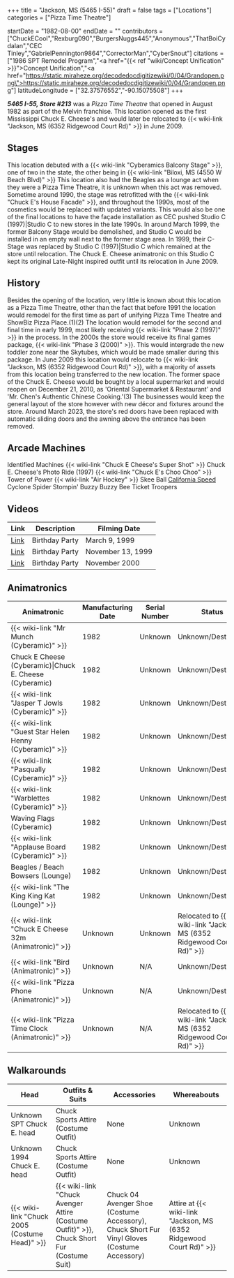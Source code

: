 +++
title = "Jackson, MS (5465 I-55)"
draft = false
tags = ["Locations"]
categories = ["Pizza Time Theatre"]


startDate = "1982-08-00"
endDate = ""
contributors = ["ChuckECool","Rexburg090","BurgersNuggs445","Anonymous","ThatBoiCydalan","CEC Tinley","GabrielPennington9864","CorrectorMan","CyberSnout"]
citations = ["1986 SPT Remodel Program","<a href=\"{{< ref \"wiki/Concept Unification\" >}}\">Concept Unification</a>","<a href=\"https://static.miraheze.org/decodedocdigitizewiki/0/04/Grandopen.png\">https://static.miraheze.org/decodedocdigitizewiki/0/04/Grandopen.png</a>"]
latitudeLongitude = ["32.37576552","-90.15075508"]
+++

***5465 I-55, Store #213*** was a *Pizza Time Theatre* that opened in August 1982 as part of the Melvin franchise. This location opened as the first Mississippi Chuck E. Cheese's and would later be relocated to {{< wiki-link "Jackson, MS (6352 Ridgewood Court Rd)" >}} in June 2009.

## Stages

This location debuted with a {{< wiki-link "Cyberamics Balcony Stage" >}}, one of two in the state, the other being in {{< wiki-link "Biloxi, MS (4550 W Beach Blvd)" >}} This location also had the Beagles as a lounge act when they were a Pizza Time Theatre, it is unknown when this act was removed. Sometime around 1990, the stage was retrofitted with the {{< wiki-link "Chuck E's House Facade" >}}, and throughout the 1990s, most of the cosmetics would be replaced with updated variants. This would also be one of the final locations to have the façade installation as CEC pushed Studio C (1997)|Studio C to new stores in the late 1990s. In around March 1999, the former Balcony Stage would be demolished, and Studio C would be installed in an empty wall next to the former stage area. In 1999, their C-Stage was replaced by Studio C (1997)|Studio C which remained at the store until relocation. The Chuck E. Cheese animatronic on this Studio C kept its original Late-Night inspired outfit until its relocation in June 2009.

## History

Besides the opening of the location, very little is known about this location as a Pizza Time Theatre, other than the fact that before 1991 the location would remodel for the first time as part of unifying Pizza Time Theatre and ShowBiz Pizza Place.(1)(2) The location would remodel for the second and final time in early 1999, most likely receiving {{< wiki-link "Phase 2 (1997)" >}} in the process. In the 2000s the store would receive its final games package, {{< wiki-link "Phase 3 (2000)" >}}. This would intergrade the new toddler zone near the Skytubes, which would be made smaller during this package. In June 2009 this location would relocate to {{< wiki-link "Jackson, MS (6352 Ridgewood Court Rd)" >}}, with a majority of assets from this location being transferred to the new location. The former space of the Chuck E. Cheese would be bought by a local supermarket and would reopen on December 21, 2010, as 'Oriental Supermarket &amp; Restaurant' and 'Mr. Chen's Authentic Chinese Cooking.'(3) The businesses would keep the general layout of the store however with new décor and fixtures around the store. Around March 2023, the store's red doors have been replaced with automatic sliding doors and the awning above the entrance has been removed.

## Arcade Machines

Identified Machines {{< wiki-link "Chuck E Cheese's Super Shot" >}} Chuck E. Cheese's Photo Ride (1997) {{< wiki-link "Chuck E's Choo Choo" >}} Tower of Power {{< wiki-link "Air Hockey" >}} Skee Ball [California Speed](https://www.arcade-museum.com/game_detail.php?game_id=7260) Cyclone Spider Stompin' Buzzy Buzzy Bee Ticket Troopers

## Videos

| Link                                                | Description    | Filming Date      |
|-----------------------------------------------------|----------------|-------------------|
| [Link](https://www.youtube.com/watch?v=YUD3Z8ZG0mI) | Birthday Party | March 9, 1999     |
| [Link](https://www.youtube.com/watch?v=uNjkjhiv4wY) | Birthday Party | November 13, 1999 |
| [Link](https://www.youtube.com/watch?v=AGmBmf9j7Hw) | Birthday Party | November 2000     |

## Animatronics

| Animatronic                                                  | Manufacturing Date | Serial Number | Status                                                                       |
|--------------------------------------------------------------|--------------------|---------------|------------------------------------------------------------------------------|
| {{< wiki-link "Mr Munch (Cyberamic)" >}}               | 1982               | Unknown       | Unknown/Destroyed.                                                           |
| Chuck E Cheese (Cyberamic)\|Chuck E. Cheese (Cyberamic)      | 1982               | Unknown       | Unknown/Destroyed.                                                           |
| {{< wiki-link "Jasper T Jowls (Cyberamic)" >}}         | 1982               | Unknown       | Unknown/Destroyed.                                                           |
| {{< wiki-link "Guest Star Helen Henny (Cyberamic)" >}} | 1982               | Unknown       | Unknown/Destroyed.                                                           |
| {{< wiki-link "Pasqually (Cyberamic)" >}}              | 1982               | Unknown       | Unknown/Destroyed.                                                           |
| {{< wiki-link "Warblettes (Cyberamic)" >}}             | 1982               | Unknown       | Unknown/Destroyed.                                                           |
| Waving Flags (Cyberamic)                                     | 1982               | Unknown       | Unknown/Destroyed.                                                           |
| {{< wiki-link "Applause Board (Cyberamic)" >}}         | 1982               | Unknown       | Unknown/Destroyed.                                                           |
| Beagles / Beach Bowsers (Lounge)                             | 1982               | Unknown       | Unknown/Destroyed.                                                           |
| {{< wiki-link "The King King Kat (Lounge)" >}}         | 1982               | Unknown       | Unknown/Destroyed.                                                           |
| {{< wiki-link "Chuck E Cheese 32m (Animatronic)" >}}   | Unknown            | Unknown       | Relocated to {{< wiki-link "Jackson, MS (6352 Ridgewood Court Rd)" >}} |
| {{< wiki-link "Bird (Animatronic)" >}}                 | Unknown            | N/A           | Unknown/Destroyed.                                                           |
| {{< wiki-link "Pizza Phone (Animatronic)" >}}          | Unknown            | N/A           | Unknown/Destroyed.                                                           |
| {{< wiki-link "Pizza Time Clock (Animatronic)" >}}     | Unknown            | N/A           | Relocated to {{< wiki-link "Jackson, MS (6352 Ridgewood Court Rd)" >}} |

## Walkarounds

| Head                                                | Outfits &amp; Suits                                                                             | Accessories                                                                                 | Whereabouts                                                               |
|-----------------------------------------------------|-------------------------------------------------------------------------------------------------|---------------------------------------------------------------------------------------------|---------------------------------------------------------------------------|
| Unknown SPT Chuck E. head                           | Chuck Sports Attire (Costume Outfit)                                                            | None                                                                                        | Unknown                                                                   |
| Unknown 1994 Chuck E. head                          | Chuck Sports Attire (Costume Outfit)                                                            | None                                                                                        | Unknown                                                                   |
| {{< wiki-link "Chuck 2005 (Costume Head)" >}} | {{< wiki-link "Chuck Avenger Attire (Costume Outfit)" >}}, Chuck Short Fur (Costume Suit) | Chuck 04 Avenger Shoe (Costume Accessory), Chuck Short Fur Vinyl Gloves (Costume Accessory) | Attire at {{< wiki-link "Jackson, MS (6352 Ridgewood Court Rd)" >}} |